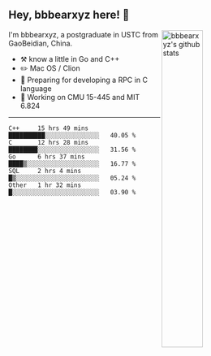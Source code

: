 ## Hey, bbbearxyz here! :wave:

<img align="right" alt="bbbearxyz's github stats" width="40%" src="https://github-readme-stats.vercel.app/api?username=bbbearxyz&show_icons=true">

I'm bbbearxyz, a postgraduate in USTC from GaoBeidian, China.

-   :hammer_and_pick:    know a little in Go and C++
-   :pencil2: Mac OS / Clion
-   :seedling: Preparing for developing a RPC in C language 
-   :thinking: Working on CMU 15-445 and MIT 6.824
---
<!--START_SECTION:waka-->
```text
C++     15 hrs 49 mins  ██████████░░░░░░░░░░░░░░░   40.05 % 
C       12 hrs 28 mins  ████████░░░░░░░░░░░░░░░░░   31.56 % 
Go      6 hrs 37 mins   ████▒░░░░░░░░░░░░░░░░░░░░   16.77 % 
SQL     2 hrs 4 mins    █▒░░░░░░░░░░░░░░░░░░░░░░░   05.24 % 
Other   1 hr 32 mins    █░░░░░░░░░░░░░░░░░░░░░░░░   03.90 % 
```
<!--END_SECTION:waka-->
